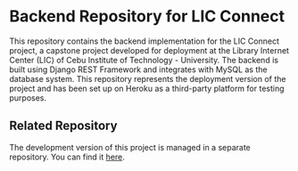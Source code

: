# Backend Repository for LIC Connect

This repository contains the backend implementation for the LIC Connect project, a capstone project developed for deployment at the Library Internet Center (LIC) of Cebu Institute of Technology - University.
The backend is built using Django REST Framework and integrates with MySQL as the database system. This repository represents the deployment version of the project and has been set up on Heroku as a third-party platform for testing purposes.

## Related Repository
The development version of this project is managed in a separate repository. You can find it [here](https://github.com/annejenel/LIC).
